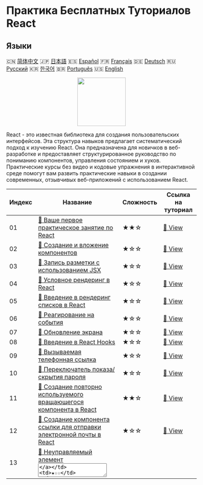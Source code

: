# Практика Бесплатных Туториалов React

## Языки

🇨🇳 [简体中文](README_zh.md) 🇯🇵 [日本語](README_ja.md) 🇪🇸 [Español](README_es.md) 🇫🇷 [Français](README_fr.md) 🇩🇪 [Deutsch](README_de.md) 🇷🇺 [Русский](README_ru.md) 🇰🇷 [한국어](README_ko.md) 🇧🇷 [Português](README_pt.md) 🇺🇸 [English](README.md) 

<div align="center">
<img width="128px" src="https://file.labex.io/path/nUDMNpUKFvpT.png">
</div>

React - это известная библиотека для создания пользовательских интерфейсов. Эта структура навыков предлагает систематический подход к изучению React. Она предназначена для новичков в веб-разработке и предоставляет структурированное руководство по пониманию компонентов, управления состоянием и хуков. Практические курсы без видео и кодовые упражнения в интерактивной среде помогут вам развить практические навыки в создании современных, отзывчивых веб-приложений с использованием React.

|   Индекс | Название                                                                                                                                            | Сложность   | Ссылка на туториал                                                                              |
|----------|-----------------------------------------------------------------------------------------------------------------------------------------------------|-------------|-------------------------------------------------------------------------------------------------|
|       01 | [📖 Ваше первое практическое занятие по React](https://labex.io/ru/tutorials/react-your-first-react-lab-92968)                                      | ★★☆         | [🔗 View](https://labex.io/ru/tutorials/react-your-first-react-lab-92968)                       |
|       02 | [📖 Создание и вложение компонентов](https://labex.io/ru/tutorials/react-creating-and-nesting-components-100371)                                    | ★☆☆         | [🔗 View](https://labex.io/ru/tutorials/react-creating-and-nesting-components-100371)           |
|       03 | [📖 Запись разметки с использованием JSX](https://labex.io/ru/tutorials/react-writing-markup-with-jsx-100376)                                       | ★☆☆         | [🔗 View](https://labex.io/ru/tutorials/react-writing-markup-with-jsx-100376)                   |
|       04 | [📖 Условное рендеринг в React](https://labex.io/ru/tutorials/react-conditional-rendering-in-react-100370)                                          | ★☆☆         | [🔗 View](https://labex.io/ru/tutorials/react-conditional-rendering-in-react-100370)            |
|       05 | [📖 Введение в рендеринг списков в React](https://labex.io/ru/tutorials/react-rendering-react-lists-introduction-100372)                            | ★☆☆         | [🔗 View](https://labex.io/ru/tutorials/react-rendering-react-lists-introduction-100372)        |
|       06 | [📖 Реагирование на события](https://labex.io/ru/tutorials/react-responding-to-events-100373)                                                       | ★☆☆         | [🔗 View](https://labex.io/ru/tutorials/react-responding-to-events-100373)                      |
|       07 | [📖 Обновление экрана](https://labex.io/ru/tutorials/react-updating-the-screen-100374)                                                              | ★☆☆         | [🔗 View](https://labex.io/ru/tutorials/react-updating-the-screen-100374)                       |
|       08 | [📖 Введение в React Hooks](https://labex.io/ru/tutorials/react-react-hooks-introduction-100375)                                                    | ★☆☆         | [🔗 View](https://labex.io/ru/tutorials/react-react-hooks-introduction-100375)                  |
|       09 | [📖 Вызываемая телефонная ссылка](https://labex.io/ru/tutorials/react-callable-telephone-link-38342)                                                | ★☆☆         | [🔗 View](https://labex.io/ru/tutorials/react-callable-telephone-link-38342)                    |
|       10 | [📖 Переключатель показа/скрытия пароля](https://labex.io/ru/tutorials/react-show-hide-password-toggle-38358)                                       | ★☆☆         | [🔗 View](https://labex.io/ru/tutorials/react-show-hide-password-toggle-38358)                  |
|       11 | [📖 Создание повторно используемого вращающегося компонента в React](https://labex.io/ru/tutorials/react-create-reusable-react-spinner-38353)       | ★★☆         | [🔗 View](https://labex.io/ru/tutorials/react-create-reusable-react-spinner-38353)              |
|       12 | [📖 Создание компонента ссылки для отправки электронной почты в React](https://labex.io/ru/tutorials/react-create-react-email-link-component-38354) | ★☆☆         | [🔗 View](https://labex.io/ru/tutorials/react-create-react-email-link-component-38354)          |
|       13 | [📖 Неуправляемый элемент <textarea>](https://labex.io/ru/tutorials/react-uncontrolled-textarea-element-38365)                                      | ★☆☆         | [🔗 View](https://labex.io/ru/tutorials/react-uncontrolled-textarea-element-38365)              |
|       14 | [📖 Неуправляемое поле ввода](https://labex.io/ru/tutorials/react-uncontrolled-input-field-38369)                                                   | ★☆☆         | [🔗 View](https://labex.io/ru/tutorials/react-uncontrolled-input-field-38369)                   |
|       15 | [📖 Неуправляемый ввод диапазона](https://labex.io/ru/tutorials/react-uncontrolled-range-input-38361)                                               | ★☆☆         | [🔗 View](https://labex.io/ru/tutorials/react-uncontrolled-range-input-38361)                   |
|       16 | [📖 Динамический компонент списка в React](https://labex.io/ru/tutorials/react-dynamic-react-list-component-38347)                                  | ★☆☆         | [🔗 View](https://labex.io/ru/tutorials/react-dynamic-react-list-component-38347)               |
|       17 | [📖 Динамическая таблица React с примитивными данными](https://labex.io/ru/tutorials/react-dynamic-react-table-with-primitive-data-38348)           | ★☆☆         | [🔗 View](https://labex.io/ru/tutorials/react-dynamic-react-table-with-primitive-data-38348)    |
|       18 | [📖 Представление таблицы объектов](https://labex.io/ru/tutorials/react-object-table-view-38355)                                                    | ★☆☆         | [🔗 View](https://labex.io/ru/tutorials/react-object-table-view-38355)                          |
|       19 | [📖 Неуправляемый элемент <select>](https://labex.io/ru/tutorials/react-uncontrolled-select-element-38360)                                          | ★☆☆         | [🔗 View](https://labex.io/ru/tutorials/react-uncontrolled-select-element-38360)                |
|       20 | [📖 Автоматическое текстовое связывание](https://labex.io/ru/tutorials/react-automatic-text-linking-38341)                                          | ★☆☆         | [🔗 View](https://labex.io/ru/tutorials/react-automatic-text-linking-38341)                     |
|       21 | [📖 React хук useComponentDidMount](https://labex.io/ru/tutorials/react-react-usecomponentdidmount-hook-38374)                                      | ★☆☆         | [🔗 View](https://labex.io/ru/tutorials/react-react-usecomponentdidmount-hook-38374)            |
|       22 | [📖 React useComponentWillUnmount Hook](https://labex.io/ru/tutorials/react-react-usecomponentwillunmount-hook-38376)                               | ★☆☆         | [🔗 View](https://labex.io/ru/tutorials/react-react-usecomponentwillunmount-hook-38376)         |
|       23 | [📖 React хук useIsomporphicEffect](https://labex.io/ru/tutorials/react-react-useisomporphiceffect-hook-38391)                                      | ★☆☆         | [🔗 View](https://labex.io/ru/tutorials/react-react-useisomporphiceffect-hook-38391)            |
|       24 | [📖 React хук useOnGlobalEvent](https://labex.io/ru/tutorials/react-react-useonglobalevent-hook-38399)                                              | ★☆☆         | [🔗 View](https://labex.io/ru/tutorials/react-react-useonglobalevent-hook-38399)                |
|       25 | [📖 React-хук useOnWindowResize](https://labex.io/ru/tutorials/react-react-useonwindowresize-hook-38400)                                            | ★☆☆         | [🔗 View](https://labex.io/ru/tutorials/react-react-useonwindowresize-hook-38400)               |
|       26 | [📖 Хук React useUnload](https://labex.io/ru/tutorials/react-react-useunload-hook-38414)                                                            | ★☆☆         | [🔗 View](https://labex.io/ru/tutorials/react-react-useunload-hook-38414)                       |
|       27 | [📖 React useOnWindowScroll Хук](https://labex.io/ru/tutorials/react-react-useonwindowscroll-hook-38401)                                            | ★☆☆         | [🔗 View](https://labex.io/ru/tutorials/react-react-useonwindowscroll-hook-38401)               |
|       28 | [📖 Создание компонента карусели на React](https://labex.io/ru/tutorials/react-react-carousel-component-creation-38343)                             | ★☆☆         | [🔗 View](https://labex.io/ru/tutorials/react-react-carousel-component-creation-38343)          |
|       29 | [📖 React хук useEventListener](https://labex.io/ru/tutorials/react-react-useeventlistener-hook-38383)                                              | ★☆☆         | [🔗 View](https://labex.io/ru/tutorials/react-react-useeventlistener-hook-38383)                |
|       30 | [📖 React useFetch хук](https://labex.io/ru/tutorials/react-react-usefetch-hook-38384)                                                              | ★☆☆         | [🔗 View](https://labex.io/ru/tutorials/react-react-usefetch-hook-38384)                        |
|       31 | [📖 React хук useInterval](https://labex.io/ru/tutorials/react-react-useinterval-hook-38390)                                                        | ★☆☆         | [🔗 View](https://labex.io/ru/tutorials/react-react-useinterval-hook-38390)                     |
|       32 | [📖 React useMediaQuery Хук](https://labex.io/ru/tutorials/react-react-usemediaquery-hook-38395)                                                    | ★☆☆         | [🔗 View](https://labex.io/ru/tutorials/react-react-usemediaquery-hook-38395)                   |
|       33 | [📖 React usePortal Hook](https://labex.io/ru/tutorials/react-react-useportal-hook-38403)                                                           | ★☆☆         | [🔗 View](https://labex.io/ru/tutorials/react-react-useportal-hook-38403)                       |
|       34 | [📖 React useScript Хук](https://labex.io/ru/tutorials/react-react-usescript-hook-38406)                                                            | ★☆☆         | [🔗 View](https://labex.io/ru/tutorials/react-react-usescript-hook-38406)                       |
|       35 | [📖 React useTimeout Hook](https://labex.io/ru/tutorials/react-react-usetimeout-hook-38411)                                                         | ★☆☆         | [🔗 View](https://labex.io/ru/tutorials/react-react-usetimeout-hook-38411)                      |
|       36 | [📖 React useWindowSize Хук](https://labex.io/ru/tutorials/react-react-usewindowsize-hook-38416)                                                    | ★☆☆         | [🔗 View](https://labex.io/ru/tutorials/react-react-usewindowsize-hook-38416)                   |
|       37 | [📖 React хук useClickInside](https://labex.io/ru/tutorials/react-react-useclickinside-hook-38372)                                                  | ★☆☆         | [🔗 View](https://labex.io/ru/tutorials/react-react-useclickinside-hook-38372)                  |
|       38 | [📖 React хук useClickOutside](https://labex.io/ru/tutorials/react-react-useclickoutside-hook-38373)                                                | ★☆☆         | [🔗 View](https://labex.io/ru/tutorials/react-react-useclickoutside-hook-38373)                 |
|       39 | [📖 Контролируемое поле ввода](https://labex.io/ru/tutorials/react-controlled-input-field-38345)                                                    | ★☆☆         | [🔗 View](https://labex.io/ru/tutorials/react-controlled-input-field-38345)                     |
|       40 | [📖 Отложенная загрузка изображений в React](https://labex.io/ru/tutorials/react-lazy-loading-images-in-react-38350)                                | ★☆☆         | [🔗 View](https://labex.io/ru/tutorials/react-lazy-loading-images-in-react-38350)               |
|       41 | [📖 Текстовое поле с ограничением количества символов](https://labex.io/ru/tutorials/react-textarea-with-character-limit-38351)                     | ★☆☆         | [🔗 View](https://labex.io/ru/tutorials/react-textarea-with-character-limit-38351)              |
|       42 | [📖 Текстовое поле с ограничением по количеству слов](https://labex.io/ru/tutorials/react-textarea-with-word-limit-38352)                           | ★☆☆         | [🔗 View](https://labex.io/ru/tutorials/react-textarea-with-word-limit-38352)                   |
|       43 | [📖 Создание повторно используемого компонента Modal в React](https://labex.io/ru/tutorials/react-creating-reusable-modal-component-in-react-38356) | ★☆☆         | [🔗 View](https://labex.io/ru/tutorials/react-creating-reusable-modal-component-in-react-38356) |
|       44 | [📖 React хук useAsync](https://labex.io/ru/tutorials/react-react-useasync-hook-38370)                                                              | ★☆☆         | [🔗 View](https://labex.io/ru/tutorials/react-react-useasync-hook-38370)                        |
|       45 | [📖 React useComponentDidUpdate Hook](https://labex.io/ru/tutorials/react-react-usecomponentdidupdate-hook-38375)                                   | ★☆☆         | [🔗 View](https://labex.io/ru/tutorials/react-react-usecomponentdidupdate-hook-38375)           |
|       46 | [📖 React хук useCopyToClipboard](https://labex.io/ru/tutorials/react-react-usecopytoclipboard-hook-38377)                                          | ★☆☆         | [🔗 View](https://labex.io/ru/tutorials/react-react-usecopytoclipboard-hook-38377)              |
|       47 | [📖 React хук useDebounce](https://labex.io/ru/tutorials/react-react-usedebounce-hook-38378)                                                        | ★☆☆         | [🔗 View](https://labex.io/ru/tutorials/react-react-usedebounce-hook-38378)                     |
|       48 | [📖 React useDefault хук](https://labex.io/ru/tutorials/react-react-usedefault-hook-38379)                                                          | ★☆☆         | [🔗 View](https://labex.io/ru/tutorials/react-react-usedefault-hook-38379)                      |
|       49 | [📖 React useEffectOnce Хук](https://labex.io/ru/tutorials/react-react-useeffectonce-hook-38381)                                                    | ★☆☆         | [🔗 View](https://labex.io/ru/tutorials/react-react-useeffectonce-hook-38381)                   |
|       50 | [📖 Хук React useError](https://labex.io/ru/tutorials/react-react-useerror-hook-38382)                                                              | ★☆☆         | [🔗 View](https://labex.io/ru/tutorials/react-react-useerror-hook-38382)                        |
|       51 | [📖 React useForm Хук](https://labex.io/ru/tutorials/react-react-useform-hook-38385)                                                                | ★☆☆         | [🔗 View](https://labex.io/ru/tutorials/react-react-useform-hook-38385)                         |
|       52 | [📖 React хук useGetSet](https://labex.io/ru/tutorials/react-react-usegetset-hook-38386)                                                            | ★☆☆         | [🔗 View](https://labex.io/ru/tutorials/react-react-usegetset-hook-38386)                       |
|       53 | [📖 React useHash Хук](https://labex.io/ru/tutorials/react-react-usehash-hook-38387)                                                                | ★☆☆         | [🔗 View](https://labex.io/ru/tutorials/react-react-usehash-hook-38387)                         |
|       54 | [📖 React useLocalStorage Hook](https://labex.io/ru/tutorials/react-react-uselocalstorage-hook-38393)                                               | ★☆☆         | [🔗 View](https://labex.io/ru/tutorials/react-react-uselocalstorage-hook-38393)                 |
|       55 | [📖 React хук useMergeState](https://labex.io/ru/tutorials/react-react-usemergestate-hook-38396)                                                    | ★☆☆         | [🔗 View](https://labex.io/ru/tutorials/react-react-usemergestate-hook-38396)                   |
|       56 | [📖 React usePersistedState Hook](https://labex.io/ru/tutorials/react-react-usepersistedstate-hook-38402)                                           | ★☆☆         | [🔗 View](https://labex.io/ru/tutorials/react-react-usepersistedstate-hook-38402)               |
|       57 | [📖 React хук usePrevious](https://labex.io/ru/tutorials/react-react-useprevious-hook-38404)                                                        | ★☆☆         | [🔗 View](https://labex.io/ru/tutorials/react-react-useprevious-hook-38404)                     |
|       58 | [📖 React хук useRequestAnimationFrame](https://labex.io/ru/tutorials/react-react-userequestanimationframe-hook-38405)                              | ★☆☆         | [🔗 View](https://labex.io/ru/tutorials/react-react-userequestanimationframe-hook-38405)        |
|       59 | [📖 React useSearchParam Hook](https://labex.io/ru/tutorials/react-react-usesearchparam-hook-38407)                                                 | ★☆☆         | [🔗 View](https://labex.io/ru/tutorials/react-react-usesearchparam-hook-38407)                  |
|       60 | [📖 React useSessionStorage Hook](https://labex.io/ru/tutorials/react-react-usesessionstorage-hook-38408)                                           | ★☆☆         | [🔗 View](https://labex.io/ru/tutorials/react-react-usesessionstorage-hook-38408)               |
|       61 | [📖 React useTitle Hook](https://labex.io/ru/tutorials/react-react-usetitle-hook-38412)                                                             | ★☆☆         | [🔗 View](https://labex.io/ru/tutorials/react-react-usetitle-hook-38412)                        |
|       62 | [📖 React useUpdate хук](https://labex.io/ru/tutorials/react-react-useupdate-hook-38415)                                                            | ★☆☆         | [🔗 View](https://labex.io/ru/tutorials/react-react-useupdate-hook-38415)                       |
|       63 | [📖 Область для перетаскивания и вставки файлов](https://labex.io/ru/tutorials/react-file-drag-and-drop-area-38349)                                 | ★☆☆         | [🔗 View](https://labex.io/ru/tutorials/react-file-drag-and-drop-area-38349)                    |
|       64 | [📖 React useHover-хук](https://labex.io/ru/tutorials/react-react-usehover-hook-38388)                                                              | ★☆☆         | [🔗 View](https://labex.io/ru/tutorials/react-react-usehover-hook-38388)                        |
|       65 | [📖 React хук useKeyPress](https://labex.io/ru/tutorials/react-react-usekeypress-hook-38392)                                                        | ★☆☆         | [🔗 View](https://labex.io/ru/tutorials/react-react-usekeypress-hook-38392)                     |
|       66 | [📖 Создание свертывающегося аккордеона в React](https://labex.io/ru/tutorials/react-building-collapsible-react-accordion-38339)                    | ★☆☆         | [🔗 View](https://labex.io/ru/tutorials/react-building-collapsible-react-accordion-38339)       |
|       67 | [📖 Создание закрываемого уведомления (Closable Alert) в React](https://labex.io/ru/tutorials/react-create-closable-react-alert-38340)              | ★☆☆         | [🔗 View](https://labex.io/ru/tutorials/react-create-closable-react-alert-38340)                |
|       68 | [📖 Создание свертываемых компонентов React](https://labex.io/ru/tutorials/react-create-collapsible-react-components-38344)                         | ★☆☆         | [🔗 View](https://labex.io/ru/tutorials/react-create-collapsible-react-components-38344)        |
|       69 | [📖 Компонент обратного отсчета времени на React](https://labex.io/ru/tutorials/react-react-countdown-timer-component-38346)                        | ★☆☆         | [🔗 View](https://labex.io/ru/tutorials/react-react-countdown-timer-component-38346)            |
|       70 | [📖 Создание компонента оценки звезд в React](https://labex.io/ru/tutorials/react-create-star-rating-component-in-react-38362)                      | ★☆☆         | [🔗 View](https://labex.io/ru/tutorials/react-create-star-rating-component-in-react-38362)      |
|       71 | [📖 Повторно используемый компонент переключателя React](https://labex.io/ru/tutorials/react-reusable-react-toggle-component-38366)                 | ★☆☆         | [🔗 View](https://labex.io/ru/tutorials/react-reusable-react-toggle-component-38366)            |
|       72 | [📖 Создание настраиваемых подсказок в React](https://labex.io/ru/tutorials/react-creating-customizable-react-tooltips-38367)                       | ★☆☆         | [🔗 View](https://labex.io/ru/tutorials/react-creating-customizable-react-tooltips-38367)       |
|       73 | [📖 React useNavigatorOnLine Хук](https://labex.io/ru/tutorials/react-react-usenavigatoronline-hook-38398)                                          | ★☆☆         | [🔗 View](https://labex.io/ru/tutorials/react-react-usenavigatoronline-hook-38398)              |
|       74 | [📖 React хук useToggler](https://labex.io/ru/tutorials/react-react-usetoggler-hook-38413)                                                          | ★☆☆         | [🔗 View](https://labex.io/ru/tutorials/react-react-usetoggler-hook-38413)                      |
|       75 | [📖 Состояние чекбокса с множественным выбором](https://labex.io/ru/tutorials/react-stateful-checkbox-with-multiple-selection-38357)                | ★☆☆         | [🔗 View](https://labex.io/ru/tutorials/react-stateful-checkbox-with-multiple-selection-38357)  |
|       76 | [📖 Кнопка с эффектом волны (Ripple Effect)](https://labex.io/ru/tutorials/react-button-with-ripple-effect-38359)                                   | ★☆☆         | [🔗 View](https://labex.io/ru/tutorials/react-button-with-ripple-effect-38359)                  |
|       77 | [📖 React хук useBodyScrollLock](https://labex.io/ru/tutorials/react-react-usebodyscrolllock-hook-38371)                                            | ★☆☆         | [🔗 View](https://labex.io/ru/tutorials/react-react-usebodyscrolllock-hook-38371)               |
|       78 | [📖 Хук React useMutationObserver](https://labex.io/ru/tutorials/react-react-usemutationobserver-hook-38397)                                        | ★☆☆         | [🔗 View](https://labex.io/ru/tutorials/react-react-usemutationobserver-hook-38397)             |
|       79 | [📖 React хук useDelayedState](https://labex.io/ru/tutorials/react-react-usedelayedstate-hook-38380)                                                | ★☆☆         | [🔗 View](https://labex.io/ru/tutorials/react-react-usedelayedstate-hook-38380)                 |
|       80 | [📖 Создание повторно используемого компонента вкладок в React](https://labex.io/ru/tutorials/react-building-reusable-react-tabs-component-38363)   | ★☆☆         | [🔗 View](https://labex.io/ru/tutorials/react-building-reusable-react-tabs-component-38363)     |
|       81 | [📖 Раскрываемое представление дерева объектов](https://labex.io/ru/tutorials/react-expandable-object-tree-view-38368)                              | ★☆☆         | [🔗 View](https://labex.io/ru/tutorials/react-expandable-object-tree-view-38368)                |
|       82 | [📖 React хук useIntersectionObserver](https://labex.io/ru/tutorials/react-react-useintersectionobserver-hook-38389)                                | ★☆☆         | [🔗 View](https://labex.io/ru/tutorials/react-react-useintersectionobserver-hook-38389)         |
|       83 | [📖 React useMap хук](https://labex.io/ru/tutorials/react-react-usemap-hook-38394)                                                                  | ★☆☆         | [🔗 View](https://labex.io/ru/tutorials/react-react-usemap-hook-38394)                          |
|       84 | [📖 React хук useSet](https://labex.io/ru/tutorials/react-react-useset-hook-38409)                                                                  | ★☆☆         | [🔗 View](https://labex.io/ru/tutorials/react-react-useset-hook-38409)                          |
|       85 | [📖 React useSSR Хук](https://labex.io/ru/tutorials/react-react-usessr-hook-38410)                                                                  | ★☆☆         | [🔗 View](https://labex.io/ru/tutorials/react-react-usessr-hook-38410)                          |

## Больше

- 🔗 [React Узнать больше о](https://labex.io/ru/skilltrees/react)
- 🔗 [Awesome Курсы программирования](https://github.com/labex-labs/awesome-programming-courses)
- 🔗 [Awesome Проекты программирования](https://github.com/labex-labs/awesome-programming-projects)

